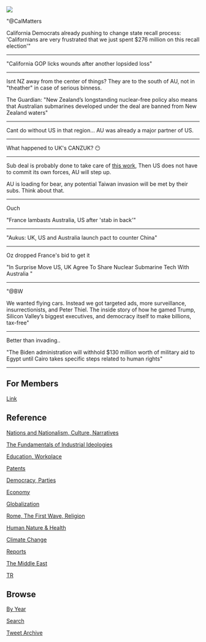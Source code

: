 <img src="https://drive.google.com/uc?export=view&id=1B2wf9R7AMH1d7Vw6e2mucLbIQ5NSjir7"/>

"@CalMatters

California Democrats already pushing to change state recall process:
'Californians are very frustrated that we just spent $276 million on
this recall election'"

---

"California GOP licks wounds after another lopsided loss"

---

Isnt NZ away from the center of things? They are to the south of AU,
not in "theather" in case of serious binness.

The Guardian: "New Zealand’s longstanding nuclear-free policy also
means that Australian submarines developed under the deal are banned
from New Zealand waters"

---

Cant do without US in that region... AU was already a major partner of
US.

---

What happened to UK's CANZUK? 😶

---

Sub deal is probably done to take care of [this work](2021/03/unrivaled-beckley.md#sub),
Then US does not have to commit its own forces, AU will step up. 

AU is loading for bear, any potential Taiwan invasion will be met by
their subs. Think about that.

---

Ouch

"France lambasts Australia, US after 'stab in back'"

---

"Aukus: UK, US and Australia launch pact to counter China"

---

Oz dropped France's bid to get it

"In Surprise Move US, UK Agree To Share Nuclear Submarine Tech With Australia "

---

"@BW

We wanted flying cars. Instead we got targeted ads, more surveillance,
insurrectionists, and Peter Thiel. The inside story of how he gamed
Trump, Silicon Valley’s biggest executives, and democracy itself to
make billions, tax-free"

---

Better than invading.. 

"The Biden administration will withhold $130 million worth of military
aid to Egypt until Cairo takes specific steps related to human rights"

---

## For Members

[Link](https://thirdwave-members.herokuapp.com)

## Reference

[Nations and Nationalism, Culture, Narratives](/2013/02/nations-and-nationalism.md)

[The Fundamentals of Industrial Ideologies](/2011/04/fundamentals-of-industrial-ideologies.md)

[Education, Workplace](2017/09/education-workplace.md)

[Patents](/2018/09/patents.md)

[Democracy, Parties](/2016/11/democracy.md)

[Economy](/2018/05/economy.md)

[Globalization](/2018/09/globalization.md)

[Rome, The First Wave, Religion](/2017/12/rome.md)

[Human Nature & Health](/2020/07/human-nature.md)

[Climate Change](/2018/12/climate.md)

[Reports](/2019/05/reports.md)

[The Middle East](/2019/07/middleeast.md)

[TR](../tr)

## Browse

[By Year](years.md)

[Search](search.html)

[Tweet Archive](/tweets/README.md)


